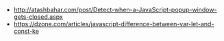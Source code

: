 - http://atashbahar.com/post/Detect-when-a-JavaScript-popup-window-gets-closed.aspx
- https://dzone.com/articles/javascript-difference-between-var-let-and-const-ke
